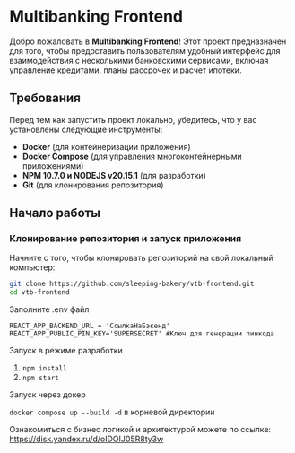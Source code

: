 # Multibanking Frontend

Добро пожаловать в **Multibanking Frontend**! Этот проект предназначен для того, чтобы предоставить пользователям удобный интерфейс для взаимодействия с несколькими банковскими сервисами, включая управление кредитами, планы рассрочек и расчет ипотеки.

## Требования

Перед тем как запустить проект локально, убедитесь, что у вас установлены следующие инструменты:

- **Docker** (для контейнеризации приложения)
- **Docker Compose** (для управления многоконтейнерными приложениями)
- **NPM 10.7.0 и NODEJS v20.15.1** (для разработки)
- **Git** (для клонирования репозитория)

## Начало работы

### Клонирование репозитория и запуск приложения

Начните с того, чтобы клонировать репозиторий на свой локальный компьютер:

```bash
git clone https://github.com/sleeping-bakery/vtb-frontend.git
cd vtb-frontend
```

Заполните .env файл

```
REACT_APP_BACKEND_URL = 'СсылкаНаБэкенд'
REACT_APP_PUBLIC_PIN_KEY='SUPERSECRET' #Ключ для генерации пинкода
```

Запуск в режиме разработки

1. `npm install`
2. `npm start`

Запуск через докер

`docker compose up --build -d` в корневой директории



Ознакомиться с бизнес логикой и архитектурой можете по ссылке:
https://disk.yandex.ru/d/oIDOIJ05R8ty3w
